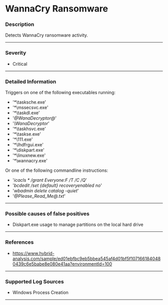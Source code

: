 # WannaCry Ransomware
### Description

Detects WannaCry ransomware activity.

-------------------
### Severity

- Critical

-------------------
### Detailed Information

Triggers on one of the following executables running:

  - '*\tasksche.exe'
  - '*\mssecsvc.exe'
  - '*\taskdl.exe'
  - '*\@WanaDecryptor@*'
  - '*\WanaDecryptor*'
  - '*\taskhsvc.exe'
  - '*\taskse.exe'
  - '*\111.exe'
  - '*\lhdfrgui.exe'
  - '*\diskpart.exe'
  - '*\linuxnew.exe'
  - '*\wannacry.exe'

Or one of the following commandline instructions:

  - '*icacls * /grant Everyone:F /T /C /Q*'
  - '*bcdedit /set {default} recoveryenabled no*'
  - '*wbadmin delete catalog -quiet*'
  - '*@Please_Read_Me@.txt*'
  
-------------------
### Possible causes of false positives

- Diskpart.exe usage to manage partitions on the local hard drive

-------------------
### References

- https://www.hybrid-analysis.com/sample/ed01ebfbc9eb5bbea545af4d01bf5f1071661840480439c6e5babe8e080e41aa?environmentId=100

-------------------
### Supported Log Sources

- Windows Process Creation

-------------------
